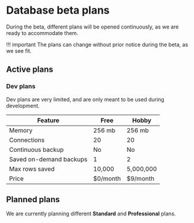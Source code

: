 # Database beta plans

During the beta, different plans will be opened continuously, as we are ready to accommodate them.

!!! important
    The plans can change without prior notice during the beta, as we see fit.

## Active plans

### Dev plans

Dev plans are very limited, and are only meant to be used during development.

Feature                 | Free      | Hobby
-------                 | ----      | -----
Memory                  | 256 mb    | 256 mb
Connections             | 20        | 20
Continuous backup       | No        | No
Saved on-demand backups | 1         | 2
Max rows saved          | 10,000    | 5,000,000
Price                   | $0/month  | $9/month

## Planned plans

We are currently planning different **Standard** and **Professional** plans.
